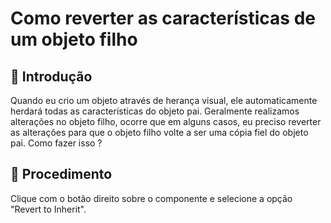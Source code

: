 # Como reverter as características de um objeto filho 

## 🚀 Introdução

Quando eu crio um objeto através de herança visual, ele automaticamente herdará todas as características do objeto pai. Geralmente realizamos alterações no objeto filho, ocorre que em alguns casos, eu preciso reverter as alterações para que o objeto filho volte a ser uma cópia fiel do objeto pai. Como fazer isso ? 


## 🔧 Procedimento

Clique com o botão direito sobre o componente e selecione a opção "Revert to Inherit".

